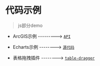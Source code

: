 # 代码示例

>js部分demo

- ArcGIS示例 ---------> [`API`](https://developers.arcgis.com/javascript/3/jsapi/)

- Echarts示例 --------> [`源代码`](https://github.com/apache/incubator-echarts)

- 表格拖拽插件 --------> [`table-dragger`](https://github.com/sindu12jun/table-dragger)
